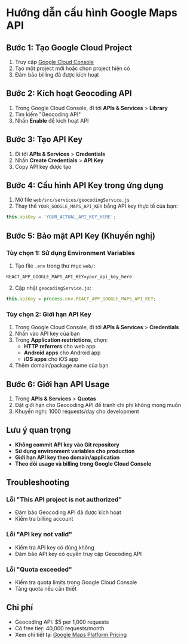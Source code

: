 # Hướng dẫn cấu hình Google Maps API

## Bước 1: Tạo Google Cloud Project

1. Truy cập [Google Cloud Console](https://console.cloud.google.com/)
2. Tạo một project mới hoặc chọn project hiện có
3. Đảm bảo billing đã được kích hoạt

## Bước 2: Kích hoạt Geocoding API

1. Trong Google Cloud Console, đi tới **APIs & Services** > **Library**
2. Tìm kiếm "Geocoding API"
3. Nhấn **Enable** để kích hoạt API

## Bước 3: Tạo API Key

1. Đi tới **APIs & Services** > **Credentials**
2. Nhấn **Create Credentials** > **API Key**
3. Copy API key được tạo

## Bước 4: Cấu hình API Key trong ứng dụng

1. Mở file `web/src/services/geocodingService.js`
2. Thay thế `YOUR_GOOGLE_MAPS_API_KEY` bằng API key thực tế của bạn:

```javascript
this.apiKey = 'YOUR_ACTUAL_API_KEY_HERE';
```

## Bước 5: Bảo mật API Key (Khuyến nghị)

### Tùy chọn 1: Sử dụng Environment Variables

1. Tạo file `.env` trong thư mục `web/`:
```
REACT_APP_GOOGLE_MAPS_API_KEY=your_api_key_here
```

2. Cập nhật `geocodingService.js`:
```javascript
this.apiKey = process.env.REACT_APP_GOOGLE_MAPS_API_KEY;
```

### Tùy chọn 2: Giới hạn API Key

1. Trong Google Cloud Console, đi tới **APIs & Services** > **Credentials**
2. Nhấn vào API key của bạn
3. Trong **Application restrictions**, chọn:
   - **HTTP referrers** cho web app
   - **Android apps** cho Android app
   - **iOS apps** cho iOS app
4. Thêm domain/package name của bạn

## Bước 6: Giới hạn API Usage

1. Trong **APIs & Services** > **Quotas**
2. Đặt giới hạn cho Geocoding API để tránh chi phí không mong muốn
3. Khuyến nghị: 1000 requests/day cho development

## Lưu ý quan trọng

- **Không commit API key vào Git repository**
- **Sử dụng environment variables cho production**
- **Giới hạn API key theo domain/application**
- **Theo dõi usage và billing trong Google Cloud Console**

## Troubleshooting

### Lỗi "This API project is not authorized"
- Đảm bảo Geocoding API đã được kích hoạt
- Kiểm tra billing account

### Lỗi "API key not valid"
- Kiểm tra API key có đúng không
- Đảm bảo API key có quyền truy cập Geocoding API

### Lỗi "Quota exceeded"
- Kiểm tra quota limits trong Google Cloud Console
- Tăng quota nếu cần thiết

## Chi phí

- Geocoding API: $5 per 1,000 requests
- Có free tier: 40,000 requests/month
- Xem chi tiết tại [Google Maps Platform Pricing](https://cloud.google.com/maps-platform/pricing)
